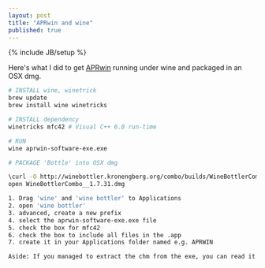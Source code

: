 ```yaml
---
layout: post
title: "APRwin and wine"
published: true
---
```

{% include JB/setup %}

Here's what I did to get [APRwin](http://www.occ.gov/tools-forms/tools/compliance-bsa/aprwin-software.html)
running under wine and packaged in an OSX dmg.

```sh
# INSTALL wine, winetrick
brew update
brew install wine winetricks

# INSTALL dependency
winetricks mfc42 # Visual C++ 6.0 run-time

# RUN
wine aprwin-software-exe.exe

# PACKAGE 'Bottle' into OSX dmg

\curl -O http://winebottler.kronengberg.org/combo/builds/WineBottlerCombo__1.7.31.dmg
open WineBottlerCombo__1.7.31.dmg

1. Drag 'wine' and 'wine bottler' to Applications
2. open 'wine bottler'
3. advanced, create a new prefix
4. select the aprwin-software-exe.exe file
5. check the box for mfc42
6. check the box to include all files in the .app
7. create it in your Applications folder named e.g. APRWIN

Aside: If you managed to extract the chm from the exe, you can read it with CHMOX
```
